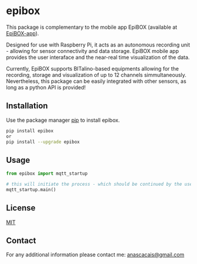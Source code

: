 # epibox

This package is complementary to the mobile app EpiBOX (available at [EpiBOX-app](https://github.com/anascacais/epibox_app)).

Designed for use with Raspberry Pi, it acts as an autonomous recording unit - allowing for sensor connectivity and data storage. EpiBOX mobile app provides the user interaface and the near-real time visualization of the data. 

Currently, EpiBOX supports BITalino-based equipments allowing for the recording, storage and visualization of up to 12 channels simmultaneously. Nevertheless, this package can be easily integrated with other sensors, as long as a python API is provided!

## Installation

Use the package manager [pip](https://pip.pypa.io/en/stable/) to install epibox.

```bash
pip install epibox
or 
pip install --upgrade epibox
```

## Usage

```python
from epibox import mqtt_startup

# this will initiate the process - which should be continued by the user interface (EpiBOX)
mqtt_startup.main() 
```

## License
[MIT](https://choosealicense.com/licenses/mit/)

## Contact
For any additional information please contact me: anascacais@gmail.com
